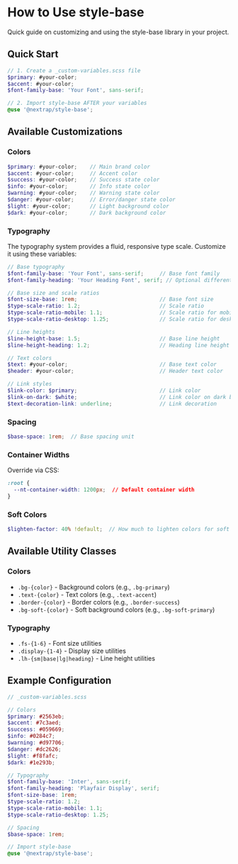# How to Use style-base

Quick guide on customizing and using the style-base library in your project.

## Quick Start
```scss
// 1. Create a _custom-variables.scss file
$primary: #your-color;
$accent: #your-color;
$font-family-base: 'Your Font', sans-serif;

// 2. Import style-base AFTER your variables
@use '@nextrap/style-base';
```

## Available Customizations

### Colors

```scss
$primary: #your-color;    // Main brand color
$accent: #your-color;     // Accent color
$success: #your-color;    // Success state color
$info: #your-color;       // Info state color
$warning: #your-color;    // Warning state color
$danger: #your-color;     // Error/danger state color
$light: #your-color;      // Light background color
$dark: #your-color;       // Dark background color
```

### Typography

The typography system provides a fluid, responsive type scale. Customize it using these variables:

```scss
// Base typography
$font-family-base: 'Your Font', sans-serif;     // Base font family
$font-family-heading: 'Your Heading Font', serif; // Optional different font for headings

// Base size and scale ratios
$font-size-base: 1rem;                          // Base font size
$type-scale-ratio: 1.2;                         // Scale ratio
$type-scale-ratio-mobile: 1.1;                  // Scale ratio for mobile
$type-scale-ratio-desktop: 1.25;                // Scale ratio for desktop

// Line heights
$line-height-base: 1.5;                         // Base line height
$line-height-heading: 1.2;                      // Heading line height

// Text colors
$text: #your-color;                             // Base text color
$header: #your-color;                           // Header text color

// Link styles
$link-color: $primary;                          // Link color
$link-on-dark: $white;                          // Link color on dark backgrounds
$text-decoration-link: underline;               // Link decoration
```

### Spacing

```scss
$base-space: 1rem;  // Base spacing unit
```

### Container Widths

Override via CSS:
```css
:root {
  --nt-container-width: 1200px;  // Default container width
}
```

### Soft Colors

```scss
$lighten-factor: 40% !default;  // How much to lighten colors for soft variants
```

## Available Utility Classes

### Colors
- `.bg-{color}` - Background colors (e.g., `.bg-primary`)
- `.text-{color}` - Text colors (e.g., `.text-accent`)
- `.border-{color}` - Border colors (e.g., `.border-success`)
- `.bg-soft-{color}` - Soft background colors (e.g., `.bg-soft-primary`)

### Typography
- `.fs-{1-6}` - Font size utilities
- `.display-{1-4}` - Display size utilities
- `.lh-{sm|base|lg|heading}` - Line height utilities

## Example Configuration

```scss
// _custom-variables.scss

// Colors
$primary: #2563eb;
$accent: #7c3aed;
$success: #059669;
$info: #0284c7;
$warning: #d97706;
$danger: #dc2626;
$light: #f8fafc;
$dark: #1e293b;

// Typography
$font-family-base: 'Inter', sans-serif;
$font-family-heading: 'Playfair Display', serif;
$font-size-base: 1rem;
$type-scale-ratio: 1.2;
$type-scale-ratio-mobile: 1.1;
$type-scale-ratio-desktop: 1.25;

// Spacing
$base-space: 1rem;

// Import style-base
@use '@nextrap/style-base';
```
